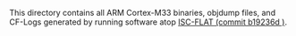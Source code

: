 This directory contains all ARM Cortex-M33 binaries, objdump files, and CF-Logs generated by running software atop [ISC-FLAT (commit b19236d
 )](https://github.com/RIT-CHAOS-SEC/ISC-FLAT_open_source).
